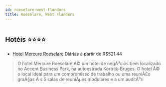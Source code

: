 ```yaml
---
id: roeselare-west-flanders
title: Roeselare, West Flanders
---
```


<center><img src="http://photos.hotelbeds.com/giata/37/377202/377202a_hb_a_002.jpg" alt="" /></center>


## Hotéis ⭐️⭐️⭐️⭐️

-    [Hotel Mercure Roeselare](https://www.hurb.com/aud/https://www.hurb.com/hoteis/roeselare/hotel-mercure-roeselare-JNP-JP203343?cmp=18055) Diárias a partir de R$521.44
   > O hotel Mercure Roeselare Ã© um hotel de negÃ³cios bem localizado no Accent Business Park, na autoestrada Kortrijk-Bruges. O hotel Ã© o local ideal para um compromisso de trabalho ou uma reuniÃ£o graÃ§as Ã s 5 salas de reuniÃµes modulares e a um auditÃ³ri
